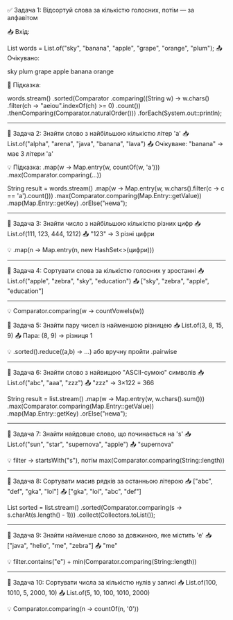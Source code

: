 
✅ Задача 1: Відсортуй слова
за кількістю голосних,
потім — за алфавітом

📥 Вхід:

List<String> words = List.of("sky", "banana",
"apple", "grape", "orange", "plum");
📤 Очікувано:

sky
plum
grape
apple
banana
orange

🧠 Підказка:

words.stream()
.sorted(Comparator
.comparing((String w) -> w.chars()
.filter(ch -> "aeiou".indexOf(ch) >= 0)
.count())
.thenComparing(Comparator.naturalOrder()))
.forEach(System.out::println);

-------------------------------------------

🔹 Задача 2: Знайти слово з найбільшою кількістю літер 'a'
📥 List.of("alpha", "arena", "java", "banana", "lava")
📤 Очікуване: "banana" → має 3 літери 'a'

💡 Підказка: .map(w -> Map.entry(w, countOf(w, 'a')))
.max(Comparator.comparing(...))

String result = words.stream()
.map(w -> Map.entry(w, w.chars().filter(c -> c == 'a').count()))
.max(Comparator.comparing(Map.Entry::getValue))
.map(Map.Entry::getKey)
.orElse("нема");

--------------------------------------------------------

🔹 Задача 3: Знайти число з найбільшою кількістю різних цифр
📥 List.of(111, 123, 444, 1212)
📤 "123" → 3 різні цифри

💡 .map(n -> Map.entry(n, new HashSet<>(цифри)))

--------------------------------------------------------

🔹 Задача 4: Сортувати слова за кількістю голосних у зростанні
📥 List.of("apple", "zebra", "sky", "education")
📤 ["sky", "zebra", "apple", "education"]

--------------------------------------------------------

💡 Comparator.comparing(w -> countVowels(w))

🔹 Задача 5: Знайти пару чисел із найменшою різницею
📥 List.of(3, 8, 15, 9)
📤 Пара: (8, 9) → різниця 1

💡 .sorted().reduce((a,b) -> ...) або вручну пройти .pairwise

--------------------------------------------------------

🔹 Задача 6: Знайти слово з найвищою "ASCII-сумою" символів
📥 List.of("abc", "aaa", "zzz")
📤 "zzz" → 3×122 = 366

String result = list.stream()
.map(w -> Map.entry(w, w.chars().sum()))
.max(Comparator.comparing(Map.Entry::getValue))
.map(Map.Entry::getKey)
.orElse("нема");

--------------------------------------------------------

🔹 Задача 7: Знайти найдовше слово, що починається на 's'
📥 List.of("sun", "star", "supernova", "apple")
📤 "supernova"

💡 filter -> startsWith("s"), потім max(Comparator.comparing(String::length))

--------------------------------------------------------

🔹 Задача 8: Сортувати масив рядків за останньою літерою
📥 ["abc", "def", "gka", "lol"]
📤 ["gka", "lol", "abc", "def"]

List<String> sorted = list.stream()
.sorted(Comparator.comparing(s -> s.charAt(s.length() - 1)))
.collect(Collectors.toList());

--------------------------------------------------------

🔹 Задача 9: Знайти найменше слово за довжиною, яке містить 'e'
📥 ["java", "hello", "me", "zebra"]
📤 "me"

💡 filter.contains("e") + min(Comparator.comparing(String::length))

--------------------------------------------------------

🔹 Задача 10: Сортувати числа за кількістю нулів у записі
📥 List.of(100, 1010, 5, 2000, 10)
📤 List.of(5, 10, 100, 1010, 2000)

💡 Comparator.comparing(n -> countOf(n, '0'))


